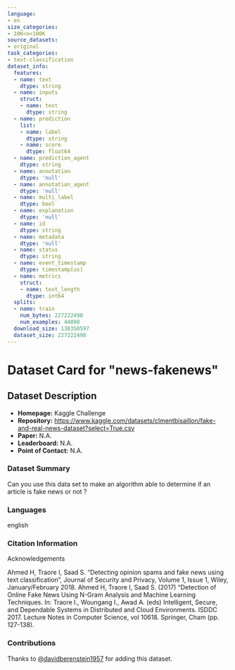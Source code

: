 ```yaml
---
language:
- en
size_categories:
- 10K<n<100K
source_datasets:
- original
task_categories:
- text-classification
dataset_info:
  features:
  - name: text
    dtype: string
  - name: inputs
    struct:
    - name: text
      dtype: string
  - name: prediction
    list:
    - name: label
      dtype: string
    - name: score
      dtype: float64
  - name: prediction_agent
    dtype: string
  - name: annotation
    dtype: 'null'
  - name: annotation_agent
    dtype: 'null'
  - name: multi_label
    dtype: bool
  - name: explanation
    dtype: 'null'
  - name: id
    dtype: string
  - name: metadata
    dtype: 'null'
  - name: status
    dtype: string
  - name: event_timestamp
    dtype: timestamp[us]
  - name: metrics
    struct:
    - name: text_length
      dtype: int64
  splits:
  - name: train
    num_bytes: 227222498
    num_examples: 44898
  download_size: 138350597
  dataset_size: 227222498
---
```

# Dataset Card for "news-fakenews"

## Dataset Description

- **Homepage:** Kaggle Challenge
- **Repository:** https://www.kaggle.com/datasets/clmentbisaillon/fake-and-real-news-dataset?select=True.csv
- **Paper:** N.A.
- **Leaderboard:** N.A.
- **Point of Contact:** N.A.

### Dataset Summary

Can you use this data set to make an algorithm able to determine if an article is fake news or not ?

### Languages

english 

### Citation Information

Acknowledgements

Ahmed H, Traore I, Saad S. “Detecting opinion spams and fake news using text classification”, Journal of Security and Privacy, Volume 1, Issue 1, Wiley, January/February 2018.
Ahmed H, Traore I, Saad S. (2017) “Detection of Online Fake News Using N-Gram Analysis and Machine Learning Techniques. In: Traore I., Woungang I., Awad A. (eds) Intelligent, Secure, and Dependable Systems in Distributed and Cloud Environments. ISDDC 2017. Lecture Notes in Computer Science, vol 10618. Springer, Cham (pp. 127-138).

### Contributions

Thanks to [@davidberenstein1957](https://github.com/davidberenstein1957) for adding this dataset.